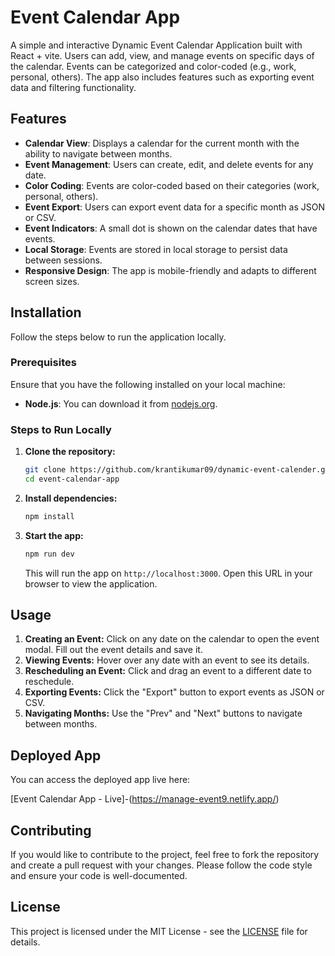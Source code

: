 # Event Calendar App

A simple and interactive Dynamic Event Calendar Application built with React + vite. Users can add, view, and manage events on specific days of the calendar. Events can be categorized and color-coded (e.g., work, personal, others). The app also includes features such as exporting event data and filtering functionality.

## Features

- **Calendar View**: Displays a calendar for the current month with the ability to navigate between months.
- **Event Management**: Users can create, edit, and delete events for any date.
- **Color Coding**: Events are color-coded based on their categories (work, personal, others).
- **Event Export**: Users can export event data for a specific month as JSON or CSV.
- **Event Indicators**: A small dot is shown on the calendar dates that have events.
- **Local Storage**: Events are stored in local storage to persist data between sessions.
- **Responsive Design**: The app is mobile-friendly and adapts to different screen sizes.

## Installation

Follow the steps below to run the application locally.

### Prerequisites

Ensure that you have the following installed on your local machine:

- **Node.js**: You can download it from [nodejs.org](https://nodejs.org).

### Steps to Run Locally

1. **Clone the repository:**

   ```bash
   git clone https://github.com/krantikumar09/dynamic-event-calender.git
   cd event-calendar-app
   ```

2. **Install dependencies:**

   ```bash
   npm install
   ```

3. **Start the app:**

   ```bash
   npm run dev
   ```

   This will run the app on `http://localhost:3000`. Open this URL in your browser to view the application.

## Usage

1. **Creating an Event:** Click on any date on the calendar to open the event modal. Fill out the event details and save it.
2. **Viewing Events:** Hover over any date with an event to see its details.
3. **Rescheduling an Event:** Click and drag an event to a different date to reschedule.
4. **Exporting Events:** Click the "Export" button to export events as JSON or CSV.
5. **Navigating Months:** Use the "Prev" and "Next" buttons to navigate between months.

## Deployed App

You can access the deployed app live here:

[Event Calendar App - Live]-(https://manage-event9.netlify.app/)

## Contributing

If you would like to contribute to the project, feel free to fork the repository and create a pull request with your changes. Please follow the code style and ensure your code is well-documented.

## License

This project is licensed under the MIT License - see the [LICENSE](LICENSE) file for details.
